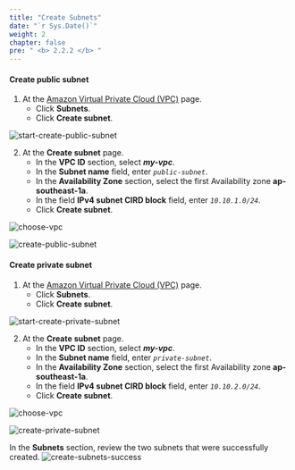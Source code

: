 ```yaml
---
title: "Create Subnets"
date: "`r Sys.Date()`"
weight: 2
chapter: false
pre: " <b> 2.2.2 </b> "
---
```


#### Create public subnet

1. At the [Amazon Virtual Private Cloud (VPC)](https://aws.amazon.com/vpc/) page.
   - Click **Subnets**.
   - Click **Create subnet**.

![start-create-public-subnet](/images/create-vpc/subnet/start-create-subnet-1.png)

2. At the **Create subnet** page.
   - In the **VPC ID** section, select **_my-vpc_**.
   - In the **Subnet name** field, enter _`public-subnet`_.
   - In the **Availability Zone** section, select the first Availability zone **ap-southeast-1a**.
   - In the field **IPv4 subnet CIRD block** field, enter _`10.10.1.0/24`_.
   - Click **Create subnet**.

![choose-vpc](/images/create-vpc/subnet/choose-vpc.png)

![create-public-subnet](/images/create-vpc/subnet/create-public-subnet.png)

#### Create private subnet

1. At the [Amazon Virtual Private Cloud (VPC)](https://aws.amazon.com/vpc/) page.
   - Click **Subnets**.
   - Click **Create subnet**.

![start-create-private-subnet](/images/create-vpc/subnet/start-create-subnet-2.png)

2. At the **Create subnet** page.
   - In the **VPC ID** section, select **_my-vpc_**.
   - In the **Subnet name** field, enter _`private-subnet`_.
   - In the **Availability Zone** section, select the first Availability zone **ap-southeast-1a**.
   - In the field **IPv4 subnet CIRD block** field, enter _`10.10.2.0/24`_.
   - Click **Create subnet**.

![choose-vpc](/images/create-vpc/subnet/choose-vpc.png)

![create-private-subnet](/images/create-vpc/subnet/create-private-subnet.png)

In the **Subnets** section, review the two subnets that were successfully created.
![create-subnets-success](/images/create-vpc/subnet/create-subnet-success.png)
